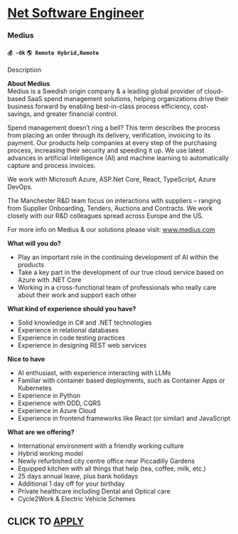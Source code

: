 # [Net Software Engineer](https://www.remotewlb.com/apply/net-software-engineer-82494)  
### Medius  
#### `💰 ~0k` `🌎 Remote Hybrid,Remote`  

Description

**About Medius**  
Medius is a Swedish origin company & a leading global provider of cloud-based SaaS spend management solutions, helping organizations drive their business forward by enabling best-in-class process efficiency, cost-savings, and greater financial control.

Spend management doesn’t ring a bell? This term describes the process from placing an order through its delivery, verification, invoicing to its payment. Our products help companies at every step of the purchasing process, increasing their security and speeding it up. We use latest advances in artificial intelligence (AI) and machine learning to automatically capture and process invoices.

We work with Microsoft Azure, ASP.Net Core, React, TypeScript, Azure DevOps.  
  
The Manchester R&D team focus on interactions with suppliers – ranging from Supplier Onboarding, Tenders, Auctions and Contracts. We work closely with our R&D colleagues spread across Europe and the US.

For more info on Medius & our solutions please visit: www.medius.com

**What will you do?**

  * Play an important role in the continuing development of AI within the products
  * Take a key part in the development of our true cloud service based on Azure with .NET Core 
  * Working in a cross-functional team of professionals who really care about their work and support each other

 **What kind of experience should you have?**

  * Solid knowledge in C# and .NET technologies
  * Experience in relational databases
  * Experience in code testing practices
  * Experience in designing REST web services

 **Nice to have**

  * AI enthusiast, with experience interacting with LLMs
  * Familiar with container based deployments, such as Container Apps or Kubernetes
  * Experience in Python
  * Experience with DDD, CQRS
  * Experience in Azure Cloud
  * Experience in frontend frameworks like React (or similar) and JavaScript

 **What are we offering?**

  * International environment with a friendly working culture
  * Hybrid working model
  * Newly refurbished city centre office near Piccadilly Gardens
  * Equipped kitchen with all things that help (tea, coffee, milk, etc.)
  * 25 days annual leave, plus bank holidays
  * Additional 1 day off for your birthday
  * Private healthcare including Dental and Optical care
  * Cycle2Work & Electric Vehicle Schemes

  

  
## CLICK TO [APPLY](https://www.remotewlb.com/apply/net-software-engineer-82494)

